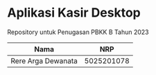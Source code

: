 # Aplikasi Kasir Desktop
Repository untuk Penugasan PBKK B Tahun 2023

Nama                       | NRP
-------------------------- | -------------  
Rere Arga Dewanata         | 5025201078
